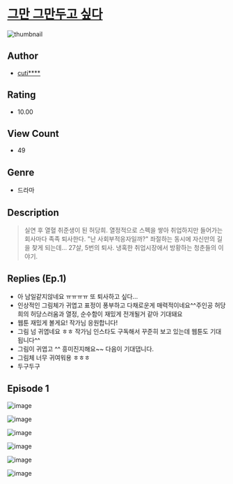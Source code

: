 # [그만 그만두고 싶다](https://comic.naver.com/challenge/list?titleId=811120)
![thumbnail](https://image-comic.pstatic.net/user_contents_data/challenge_comic/2023/05/25/302379/upload_3473458607200756065_480x623.jpeg)

## Author
- [cuti****](https://comic.naver.com/artistTitle?id=302379)

## Rating
- 10.00

## View Count
- 49

## Genre
- 드라마

## Description
> 실연 후 열혈 취준생이 된 허당희. 열정적으로 스펙을 쌓아 취업하지만 들어가는 회사마다 족족 퇴사한다. "난 사회부적응자일까?" 좌절하는 동시에 자신만의 길을 찾게 되는데... 27살, 5번의 퇴사. 냉혹한 취업시장에서 방황하는 청춘들의 이야기.

## Replies (Ep.1)
- 아 남일같지않네요 ㅠㅠㅠㅠ 또 퇴사하고 싶다...
- 인상적인 그림체가 귀엽고 표정이 퐁부하고 다채로운게 매력적이네요^^주인공 허당희의 허당스러움과 열정, 순수함이 재밌게 전개될거 같아 기대돼요
- 웹툰 재밌게 볼게요! 작가님 응원합니다!
- 그림 넘 귀엽네요 ㅎㅎ 작가님 인스타도 구독해서 꾸준히 보고 있는데 웹툰도 기대됩니다^^
- 그림이 귀엽고 ^^ 흥미진지해요~~ 다음이 기대댑니다.
- 그림체 너무 귀여워용 ㅎㅎㅎ
- 두구두구

## Episode 1
![image](https://image-comic.pstatic.net/user_contents_data/challenge_comic/2023/05/25/302379/upload_4051324737197125731.jpeg)

![image](https://image-comic.pstatic.net/user_contents_data/challenge_comic/2023/05/25/302379/upload_3978756982612190519.jpeg)

![image](https://image-comic.pstatic.net/user_contents_data/challenge_comic/2023/05/25/302379/upload_3616500659817362227.jpeg)

![image](https://image-comic.pstatic.net/user_contents_data/challenge_comic/2023/05/25/302379/upload_7003996160593704760.jpeg)

![image](https://image-comic.pstatic.net/user_contents_data/challenge_comic/2023/05/25/302379/upload_7149854967933121846.jpeg)

![image](https://image-comic.pstatic.net/user_contents_data/challenge_comic/2023/05/25/302379/upload_3978145659284251704.jpeg)
